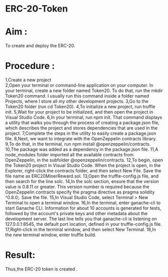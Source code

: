 # ERC-20-Token
# Aim :
  To create and deploy the ERC-20.
# Procedure :
  1,Create a new project<br>
  2,Open your terminal or command-line application on your computer. In your terminal, create a new folder named Token20. To do that, run the mkdir Token20 command. I usually run this command inside a folder named Projects, where I store all my other development projects.
  3,Go to the Token20 folder (run cd Token20).
  4,To initialize a new project, run truffle init.
  5,Wait for your project to be initialized, and then open the project in Visual Studio Code.
  6,In your terminal, run npm init. That command displays a utility that walks you through the process of creating a package.json file, which describes the project and stores dependencies that are used in the project.
  7,Complete the steps in the utility to easily create a package.json file.
  8,Next, we want to integrate with the OpenZeppelin contracts library.
  9,To do that, in the terminal, run npm install @openzeppelin/contracts.
  10,The package was added as a dependency in the package.json file.
  11,A node_modules folder imported all the available contracts from OpenZeppelin, in the subfolder @openzeppelin/contracts.
  12,To begin, open the Token20 project in Visual Studio Code. When the project is open, in the Explorer, right-click the contracts folder, and then select New File. Save the file name as ERC20MinerReward.sol.
  13,Open the truffle-config.js file, and then search for the line solc.
  14,In the solc section, ensure that the version value is 0.8.11 or greater. This version number is required because the OpenZeppelin contracts specify the pragma directive as pragma solidity ^0.8.0;.
Save the file.
  15,In Visual Studio Code, select Terminal > New Terminal to open a terminal window.
  16,In the terminal, enter ganache-cli to start Ganache CLI. Information for about 10 accounts is generated for tests, followed by the account's private keys and other metadata about the development server. The last line tells you that ganache-cli is listening on 127.0.0.1:8545, the default port location, defined in your truffle-config.js file.
  17,Right-click in the terminal window, and then select New Terminal.
  18,In the new terminal window, enter truffle build.

# Result:
Thus,the ERC-20 token is created .
  



